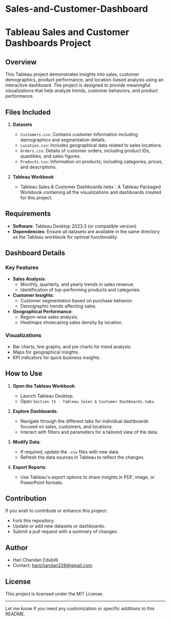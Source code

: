 # Sales-and-Customer-Dashboard

# Tableau Sales and Customer Dashboards Project

## Overview

This Tableau project demonstrates insights into sales, customer demographics, product performance, and location-based analysis using an interactive dashboard. The project is designed to provide meaningful visualizations that help analyze trends, customer behaviors, and product performance.

## Files Included

1. **Datasets**
   - `Customers.csv`: Contains customer information including demographics and segmentation details.
   - `Location.csv`: Includes geographical data related to sales locations.
   - `Orders.csv`: Details of customer orders, including product IDs, quantities, and sales figures.
   - `Products.csv`: Information on products, including categories, prices, and descriptions.

2. **Tableau Workbook**
   - Tableau Sales & Customer Dashboards.twbx`: A Tableau Packaged Workbook containing all the visualizations and dashboards created for this project.

## Requirements

- **Software**: Tableau Desktop 2023.3 (or compatible version)
- **Dependencies**: Ensure all datasets are available in the same directory as the Tableau workbook for optimal functionality.

## Dashboard Details

### Key Features
- **Sales Analysis**:
  - Monthly, quarterly, and yearly trends in sales revenue.
  - Identification of top-performing products and categories.
- **Customer Insights**:
  - Customer segmentation based on purchase behavior.
  - Demographic trends affecting sales.
- **Geographical Performance**:
  - Region-wise sales analysis.
  - Heatmaps showcasing sales density by location.

### Visualizations
- Bar charts, line graphs, and pie charts for trend analysis.
- Maps for geographical insights.
- KPI indicators for quick business insights.

## How to Use

1. **Open the Tableau Workbook**:
   - Launch Tableau Desktop.
   - Open `Section 15 - Tableau Sales & Customer Dashboards.twbx`.
   
2. **Explore Dashboards**:
   - Navigate through the different tabs for individual dashboards focused on sales, customers, and locations.
   - Interact with filters and parameters for a tailored view of the data.

3. **Modify Data**:
   - If required, update the `.csv` files with new data.
   - Refresh the data sources in Tableau to reflect the changes.

4. **Export Reports**:
   - Use Tableau's export options to share insights in PDF, image, or PowerPoint formats.

## Contribution

If you wish to contribute or enhance this project:
- Fork this repository.
- Update or add new datasets or dashboards.
- Submit a pull request with a summary of changes.

## Author

- Hari Chandan Edubilli
- Contact: harichandan226@gmail.com

## License

This project is licensed under the MIT License.

---

Let me know if you need any customization or specific additions to this README.
